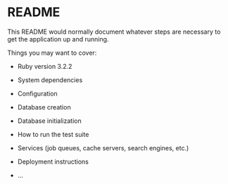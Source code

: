 # README

This README would normally document whatever steps are necessary to get the
application up and running.

Things you may want to cover:

* Ruby version
3.2.2

* System dependencies

* Configuration

* Database creation

* Database initialization

* How to run the test suite

* Services (job queues, cache servers, search engines, etc.)

* Deployment instructions

* ...
